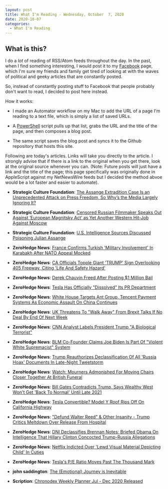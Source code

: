 ```yaml
---
layout: post
title: What I'm Reading - Wednesday, October  7, 2020
date: 2020-10-07
categories:
  - What I'm Reading
---
```


## What is this?

I do a _lot_ of reading of RSS/Atom feeds throughout the day. In the past, when I find something interesting, I would post it to my [Facebook](https://facebook.com/stevenwatsonbuehler) page, which I'm sure my friends and family get tired of looking at with the waves of political and geeky articles that are constantly posted.

So, instead of constantly posting stuff to Facebook that people probably don't want to read, I decided to post here instead. 

How it works:

- I made an Automator workflow on my Mac to add the URL of a page I'm reading to a text file, which is simply a list of saved URLs.

- A [PowerShell](https://powershell.org) script pulls up that list, grabs the URL and the title of the page, and then composes a blog post.

- The same script saves the blog post and syncs it to the Github repository that hosts this site.

Following are today's articles. Links will take you directly to the article. I strongly advise that if there is a link to the original when you get there, look at the original source whenever you can. (Note: Future posts will just have a link and the title of the page; this page specifically was originally done in AppleScript against my NetNewsWire feeds but I decided the method abvoe would be a lot faster and easier to automate).

* **Strategic Culture Foundation**: [The Assange Extradition Case Is an Unprecedented Attack on Press Freedom, So Why’s the Media Largely Ignoring It?](https://www.strategic-culture.org/news/2020/10/06/the-assange-extradition-case-is-an-unprecedented-attack-on-press-freedom-so-whys-the-media-largely-ignoring-it/)

* **Strategic Culture Foundation**: [Censored Russian Filmmaker Speaks Out Against ‘European Magnitsky Act’ as Yet Another Western Hit-Job Against Moscow](https://www.strategic-culture.org/news/2020/10/05/censored-russian-filmmaker-speaks-out-against-european-magnitsky-act-as-yet-another-western-hit-job-against-moscow/)

* **Strategic Culture Foundation**: [U.S. Intelligence Sources Discussed Poisoning Julian Assange](https://www.strategic-culture.org/news/2020/10/02/u-s-intelligence-sources-discussed-poisoning-julian-assange/)

* **ZeroHedge News**: [France Confirms Turkish 'Military Involvement' In Karabakh After NATO Appeal Mocked](https://www.zerohedge.com/geopolitical/france-confirms-turkish-military-involvement-karabakh-after-nato-mocked-asking-ankara)

* **ZeroHedge News**: [CA Officials Topple Giant 'TRUMP' Sign Overlooking 405 Freeway, Citing 'Life And Safety Hazard'](https://www.zerohedge.com/political/ca-officials-topple-giant-trump-sign-overlooking-405-freeway-citing-life-and-safety)

* **ZeroHedge News**: [Derek Chauvin Freed After Posting $1 Million Bail](https://www.zerohedge.com/political/derek-chauvin-freed-after-posting-1-million-bail)

* **ZeroHedge News**: [Tesla Has Officially \"Dissolved\" Its PR Department](https://www.zerohedge.com/technology/tesla-has-officially-dissolved-its-pr-department)

* **ZeroHedge News**: [White House Targets Ant Group, Tencent Payment Systems As Economic Assault On China Continues](https://www.zerohedge.com/markets/white-house-targets-ant-group-tencent-payment-systems-economic-assault-china-continues)

* **ZeroHedge News**: [UK Threatens To \"Walk Away\" From Brexit Talks If No Deal By End Of Next Week](https://www.zerohedge.com/geopolitical/uk-threatens-walk-away-brexit-talks-if-no-deal-end-next-week)

* **ZeroHedge News**: [CNN Analyst Labels President Trump \"A Biological Terrorist\"](https://www.zerohedge.com/political/cnn-analyst-labels-president-trump-biological-terrorist)

* **ZeroHedge News**: [BLM Co-Founder Claims Joe Biden Is Part Of \"Violent White Supremacist\" System](https://www.zerohedge.com/political/blm-co-founder-claims-joe-biden-part-violent-white-supremacist-system)

* **ZeroHedge News**: [Trump Reauthorizes Declassification Of All 'Russia Hoax' Documents In Late-Night Tweetstorm](https://www.zerohedge.com/political/trump-reauthorizes-declassification-all-russia-hoax-documents-late-night-tweetstorm)

* **ZeroHedge News**: [Watch: Mourners Admonished For Moving Chairs Closer Together At British Funeral](https://www.zerohedge.com/political/watch-mourners-admonished-moving-chairs-closer-together-british-funeral)

* **ZeroHedge News**: [Bill Gates Contradicts Trump, Says Wealthy West Won't Get 'Back To Normal' Until Late 2021](https://www.zerohedge.com/geopolitical/bill-gates-contradicts-trump-says-wealthy-west-wont-get-back-normal-until-late-2021)

* **ZeroHedge News**: [Tesla Convertible? Model Y Roof Rips Off On California Highway](https://www.zerohedge.com/technology/tesla-convertible-model-y-roof-rips-california-highway)

* **ZeroHedge News**: [\"Defund Walter Reed\" & Other Insanity - Trump Critics Meltdown Over Release From Hospital](https://www.zerohedge.com/political/defund-walter-reed-other-insanity-trump-critics-meltdown-over-release-hospital)

* **ZeroHedge News**: [DNI Declassifies Brennan Notes; Briefed Obama On Intelligence That Hillary Clinton Concocted Trump-Russia Allegations](https://www.zerohedge.com/political/dni-declassifies-brennan-notes-briefed-obama-intelligence-hillary-clinton-concocted-trump)

* **ZeroHedge News**: [Netflix Indicted Over 'Lewd Visual Material Depicting Child' In Cuties](https://www.zerohedge.com/political/netflix-indicted-over-lewd-visual-material-depicting-child-cuties)

* **ZeroHedge News**: [Tesla's P/E Ratio Moves Past The Thousand Mark](https://www.zerohedge.com/markets/teslas-pe-ratio-moves-past-thousand-mark)

* **john saddington**: [The (Emotional) Journey is Inevitable](https://john.do/inevitable/)

* **Scription**: [Chronodex Weekly Planner Jul - Dec 2020 Released](https://scription.typepad.com/blog/2020/06/chronodex-weekly-planner-jul-dec-2020-released.html)


